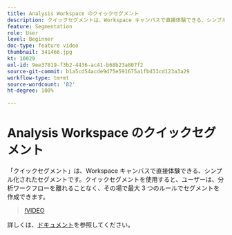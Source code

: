 ```yaml
---
title: Analysis Workspace のクイックセグメント
description: クイックセグメントは、Workspace キャンバスで直接体験できる、シンプル化されたセグメントです。クイックセグメントを使用すると、ユーザーは、分析ワークフローを離れることなく、その場で最大 3 つのルールでセグメントを作成できます。
feature: Segmentation
role: User
level: Beginner
doc-type: feature video
thumbnail: 341466.jpg
kt: 10029
exl-id: 9ee37819-f3b2-4436-ac41-b68b23a807f2
source-git-commit: b1a5cd54acde9d75e591675a1fbd33cd123a3a29
workflow-type: tm+mt
source-wordcount: '82'
ht-degree: 100%

---
```


# Analysis Workspace のクイックセグメント

「クイックセグメント」は、Workspace キャンバスで直接体験できる、シンプル化されたセグメントです。クイックセグメントを使用すると、ユーザーは、分析ワークフローを離れることなく、その場で最大 3 つのルールでセグメントを作成できます。

>[!VIDEO](https://video.tv.adobe.com/v/341466/?quality=12&learn=on)

詳しくは、[ドキュメント](https://experienceleague.adobe.com/docs/analytics/analyze/analysis-workspace/components/segments/quick-segments.html?lang=ja)を参照してください。
